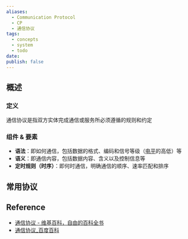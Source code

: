 ```yaml
---
aliases:
  - Communication Protocol
  - CP
  - 通信协议
tags:
  - concepts
  - system
  - todo
date: 
publish: false
---
```


## 概述

### 定义

通信协议是指双方实体完成通信或服务所必须遵循的规则和约定

### 组件 & 要素

- **语法**：即如何通信，包括数据的格式、编码和信号等级（[电平](https://baike.baidu.com/item/%E7%94%B5%E5%B9%B3/0?fromModule=lemma_inlink)的高低）等
- **语义**：即通信内容，包括数据内容、含义以及控制信息等
- **定时规则（时序）**：即何时通信，明确通信的顺序、速率匹配和排序

## 常用协议



## Reference

- [通信协议 - 维基百科，自由的百科全书](https://zh.wikipedia.org/zh-cn/%E9%80%9A%E4%BF%A1%E5%8D%8F%E8%AE%AE)
- [通信协议\_百度百科](https://baike.baidu.com/item/%E9%80%9A%E4%BF%A1%E5%8D%8F%E8%AE%AE/3351624)

